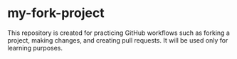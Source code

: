 # my-fork-project

This repository is created for practicing GitHub workflows such as forking a project, making changes, and creating pull requests. It will be used only for learning purposes. 
